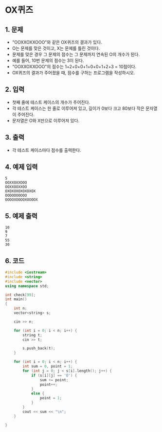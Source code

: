 # OX퀴즈

## 1. 문제
- "OOXXOXXOOO"와 같은 OX퀴즈의 결과가 있다.
- O는 문제를 맞은 것이고, X는 문제를 틀린 것이다.
- 문제를 맞은 경우 그 문제의 점수는 그 문제까지 연속된 O의 개수가 된다.
- 예를 들어, 10번 문제의 점수는 3이 된다.
- "OOXXOXXOOO"의 점수는 1+2+0+0+1+0+0+1+2+3 = 10점이다.
- OX퀴즈의 결과가 주어졌을 때, 점수를 구하는 프로그램을 작성하시오.

## 2. 입력

- 첫째 줄에 테스트 케이스의 개수가 주어진다.
- 각 테스트 케이스는 한 줄로 이루어져 있고, 길이가 0보다 크고 80보다 작은 문자열이 주어진다.
- 문자열은 O와 X만으로 이루어져 있다.

## 3. 출력

- 각 테스트 케이스마다 점수를 출력한다.

## 4. 예제 입력 

```
5
OOXXOXXOOO
OOXXOOXXOO
OXOXOXOXOXOXOX
OOOOOOOOOO
OOOOXOOOOXOOOOX
```

## 5. 예제 출력

```
10
9
7
55
30
```

## 6. 코드
```c++
#include <iostream>
#include <string>
#include <vector>
using namespace std;

int check[99];
int main()
{
	int n;
	vector<string> s;

	cin >> n;

	for (int i = 0; i < n; i++) {
		string t;
		cin >> t;

		s.push_back(t);
	}

	for (int i = 0; i < n; i++) {
		int sum = 0, point = 1;
		for (int j = 0; j < s[i].length(); j++) {
			if (s[i][j] == 'O') {
				sum += point;
				point++;
			}
			else {
				point = 1;
			}
		}
		cout << sum << "\n";
	}

}
```

